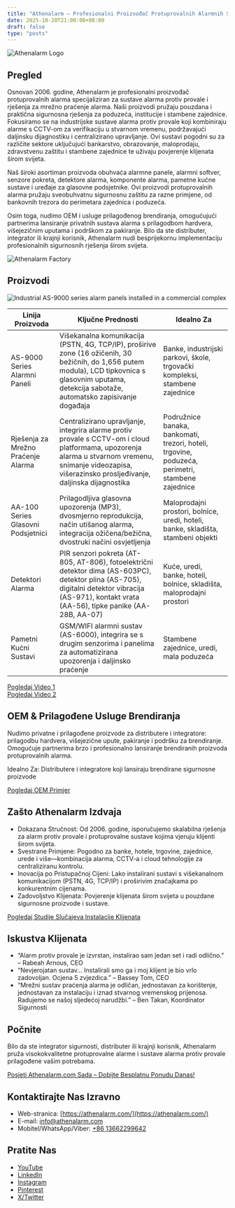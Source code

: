 ```yaml
---
title: "Athenalarm – Profesionalni Proizvođač Protuprovalnih Alarmnih Sustava & Rješenja za Mrežno Praćenje Alarma"
date: 2025-10-20T21:00:00+08:00
draft: false
type: "posts"
---
```


![Athenalarm Logo](https://athenalarm.com/wp-content/uploads/2025/05/athenalarm_home.png)

## Pregled

Osnovan 2006. godine, Athenalarm je profesionalni proizvođač protuprovalnih alarma specijaliziran za sustave alarma protiv provale i rješenja za mrežno praćenje alarma. Naši proizvodi pružaju pouzdana i praktična sigurnosna rješenja za poduzeća, institucije i stambene zajednice. Fokusiramo se na industrijske sustave alarma protiv provale koji kombiniraju alarme s CCTV-om za verifikaciju u stvarnom vremenu, podržavajući daljinsku dijagnostiku i centralizirano upravljanje. Ovi sustavi pogodni su za različite sektore uključujući bankarstvo, obrazovanje, maloprodaju, zdravstvenu zaštitu i stambene zajednice te uživaju povjerenje klijenata širom svijeta.

Naš široki asortiman proizvoda obuhvaća alarmne panele, alarmni softver, senzore pokreta, detektore alarma, komponente alarma, pametne kućne sustave i uređaje za glasovne podsjetnike. Ovi proizvodi protuprovalnih alarma pružaju sveobuhvatnu sigurnosnu zaštitu za razne primjene, od bankovnih trezora do perimetara zajednica i poduzeća.

Osim toga, nudimo OEM i usluge prilagođenog brendiranja, omogućujući partnerima lansiranje privatnih sustava alarma s prilagodbom hardvera, višejezičnim uputama i podrškom za pakiranje. Bilo da ste distributer, integrator ili krajnji korisnik, Athenalarm nudi besprijekornu implementaciju profesionalnih sigurnosnih rješenja širom svijeta.

![Athenalarm Factory](https://athenalarm.com/wp-content/uploads/2022/05/Athenalarm-factory-03-540.jpg)

## Proizvodi

![Industrial AS-9000 series alarm panels installed in a commercial complex](https://athenalarm.com/wp-content/uploads/2022/05/Athenalarm-burglar-alarms-1024.jpg)

| Linija Proizvoda | Ključne Prednosti | Idealno Za |
|-----------------|-----------------|------------|
| AS-9000 Series Alarmni Paneli | Višekanalna komunikacija (PSTN, 4G, TCP/IP), proširive zone (16 ožičenih, 30 bežičnih, do 1,656 putem modula), LCD tipkovnica s glasovnim uputama, detekcija sabotaže, automatsko zapisivanje događaja | Banke, industrijski parkovi, škole, trgovački kompleksi, stambene zajednice |
| Rješenja za Mrežno Praćenje Alarma | Centralizirano upravljanje, integrira alarme protiv provale s CCTV-om i cloud platformama, upozorenja alarma u stvarnom vremenu, snimanje videozapisa, višerazinsko prosljeđivanje, daljinska dijagnostika | Podružnice banaka, bankomati, trezori, hoteli, trgovine, poduzeća, perimetri, stambene zajednice |
| AA-100 Series Glasovni Podsjetnici | Prilagodljiva glasovna upozorenja (MP3), dvosmjerno reprodukcija, način utišanog alarma, integracija ožičena/bežična, dvostruki načini osvjetljenja | Maloprodajni prostori, bolnice, uredi, hoteli, banke, skladišta, stambeni objekti |
| Detektori Alarma | PIR senzori pokreta (AT-805, AT-806), fotoelektrični detektor dima (AS-603PC), detektor plina (AS-705), digitalni detektor vibracija (AS-971), kontakt vrata (AA-56), tipke panike (AA-28B, AA-07) | Kuće, uredi, banke, hoteli, bolnice, skladišta, maloprodajni prostori |
| Pametni Kućni Sustavi | GSM/WIFI alarmni sustav (AS-6000), integrira se s drugim senzorima i panelima za automatizirana upozorenja i daljinsko praćenje | Stambene zajednice, uredi, mala poduzeća |

[Pogledaj Video 1](https://www.youtube.com/watch?v=fxNFCblKrTA)  
[Pogledaj Video 2](https://www.youtube.com/watch?v=FouMQpGDZNk)

## OEM & Prilagođene Usluge Brendiranja

Nudimo privatne i prilagođene proizvode za distributere i integratore: prilagodbu hardvera, višejezične upute, pakiranje i podršku za brendiranje. Omogućuje partnerima brzo i profesionalno lansiranje brendiranih proizvoda protuprovalnih alarma.

Idealno Za: Distributere i integratore koji lansiraju brendirane sigurnosne proizvode

[Pogledaj OEM Primjer](https://www.instagram.com/p/CTj0hpEjxJ0/)

## Zašto Athenalarm Izdvaja

- Dokazana Stručnost: Od 2006. godine, isporučujemo skalabilna rješenja za alarm protiv provale i protuprovalne sustave kojima vjeruju klijenti širom svijeta.  
- Svestrane Primjene: Pogodno za banke, hotele, trgovine, zajednice, urede i više—kombinacija alarma, CCTV-a i cloud tehnologije za centraliziranu kontrolu.  
- Inovacija po Pristupačnoj Cijeni: Lako instalirani sustavi s višekanalnom komunikacijom (PSTN, 4G, TCP/IP) i proširivim značajkama po konkurentnim cijenama.  
- Zadovoljstvo Klijenata: Povjerenje klijenata širom svijeta u pouzdane sigurnosne proizvode i sustave.

[Pogledaj Studije Slučajeva Instalacije Klijenata](https://www.instagram.com/p/DJ0VWautwqA/?img_index=2)

## Iskustva Klijenata

- “Alarm protiv provale je izvrstan, instalirao sam jedan set i radi odlično.” – Rabeah Arnous, CEO  
- “Nevjerojatan sustav… Instalirali smo ga i moj klijent je bio vrlo zadovoljan. Ocjena 5 zvjezdica.” – Bassey Tom, CEO  
- “Mrežni sustav praćenja alarma je odličan, jednostavan za korištenje, jednostavan za instalaciju i iznad stvarnog vremenskog prijenosa. Radujemo se našoj sljedećoj narudžbi.” – Ben Takan, Koordinator Sigurnosti

## Počnite

Bilo da ste integrator sigurnosti, distributer ili krajnji korisnik, Athenalarm pruža visokokvalitetne protuprovalne alarme i sustave alarma protiv provale prilagođene vašim potrebama.

[Posjeti Athenalarm.com Sada – Dobijte Besplatnu Ponudu Danas!](https://athenalarm.com/)

## Kontaktirajte Nas Izravno

- Web-stranica: [https://athenalarm.com/](https://athenalarm.com/)  
- E-mail: [info@athenalarm.com](mailto:info@athenalarm.com)  
- Mobitel/WhatsApp/Viber: [+86 13662299642](https://api.whatsapp.com/send?phone=8613662299642)

## Pratite Nas

- [YouTube](https://www.youtube.com/channel/UCP0_Wg3aylBn69eBIH2Fazg)  
- [LinkedIn](https://www.linkedin.com/company/athenalarm/)  
- [Instagram](https://www.instagram.com/athenalarm/)  
- [Pinterest](https://www.pinterest.com/athenalarm/)  
- [X/Twitter](https://x.com/Athenalarm)